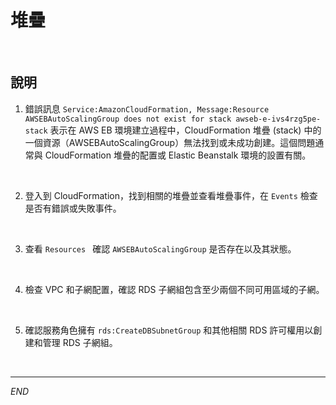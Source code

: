 # 堆疊

<br>

## 說明

1. 錯誤訊息 `Service:AmazonCloudFormation, Message:Resource AWSEBAutoScalingGroup does not exist for stack awseb-e-ivs4rzg5pe-stack` 表示在 AWS EB 環境建立過程中，CloudFormation 堆疊 (stack) 中的一個資源（AWSEBAutoScalingGroup）無法找到或未成功創建。這個問題通常與 CloudFormation 堆疊的配置或 Elastic Beanstalk 環境的設置有關。

<br>

2. 登入到 CloudFormation，找到相關的堆疊並查看堆疊事件，在 `Events` 檢查是否有錯誤或失敗事件。

<br>

3. 查看 `Resources ` 確認 `AWSEBAutoScalingGroup` 是否存在以及其狀態。

<br>

4. 檢查 VPC 和子網配置，確認 RDS 子網組包含至少兩個不同可用區域的子網。

<br>

5. 確認服務角色擁有 `rds:CreateDBSubnetGroup` 和其他相關 RDS 許可權用以創建和管理 RDS 子網組。

<br>

___

_END_